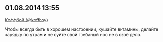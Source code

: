 ## 01.08.2014 13:55

[Коффбой (@koffboy)](https://twitter.com/koffboy/status/495175873583398912)

Чтобы всегда быть в хорошем настроении, кушайте витамины, делайте зарядку по утрам и не суйте свой
гребаный нос не в своё дело.
